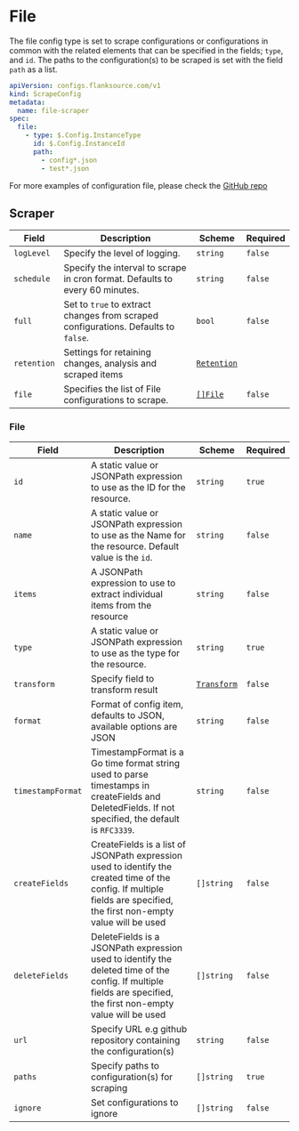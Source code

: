 # File

The file config type is set to scrape configurations or configurations in common with the related elements that can be specified in the fields; `type`, and `id`. The paths to the configuration(s) to be scraped is set with the field `path` as a list.

```yaml title='file-scraper.yaml'
apiVersion: configs.flanksource.com/v1
kind: ScrapeConfig
metadata:
  name: file-scraper
spec:
  file:
    - type: $.Config.InstanceType
      id: $.Config.InstanceId
      path:
        - config*.json
        - test*.json
```

For more examples of configuration file, please check the [GitHub repo](https://github.com/flanksource/config-db/tree/main/fixtures)

## Scraper

| Field       | Description                                                                        | Scheme                                       | Required |
| ----------- | ---------------------------------------------------------------------------------- | -------------------------------------------- | -------- |
| `logLevel`  | Specify the level of logging.                                                      | `string`                                     | `false`  |
| `schedule`  | Specify the interval to scrape in cron format. Defaults to every 60 minutes.       | `string`                                     | `false`  |
| `full`      | Set to `true` to extract changes from scraped configurations. Defaults to `false`. | `bool`                                       | `false`  |
| `retention` | Settings for retaining changes, analysis and scraped items                         | [`Retention`](/config-db/concepts/retention) |          |
| `file`      | Specifies the list of File configurations to scrape.                               | [`[]File`](#file-1)                          | `false`  |

### File

| Field             | Description                                                                                                                                                             | Scheme                               | Required |
| ----------------- | ----------------------------------------------------------------------------------------------------------------------------------------------------------------------- | ------------------------------------ | -------- |
| `id`              | A static value or JSONPath expression to use as the ID for the resource.                                                                                                | `string`                             | `true`   |
| `name`            | A static value or JSONPath expression to use as the Name for the resource. Default value is the `id`.                                                                   | `string`                             | `false`  |
| `items`           | A JSONPath expression to use to extract individual items from the resource                                                                                              | `string`                             | `false`  |
| `type`            | A static value or JSONPath expression to use as the type for the resource.                                                                                              | `string`                             | `true`   |
| `transform`       | Specify field to transform result                                                                                                                                       | [`Transform`](../concepts/transform) | `false`  |
| `format`          | Format of config item, defaults to JSON, available options are JSON                                                                                                     | `string`                             | `false`  |
| `timestampFormat` | TimestampFormat is a Go time format string used to parse timestamps in createFields and DeletedFields. If not specified, the default is `RFC3339`.                      | `string`                             | `false`  |
| `createFields`    | CreateFields is a list of JSONPath expression used to identify the created time of the config. If multiple fields are specified, the first non-empty value will be used | `[]string`                           | `false`  |
| `deleteFields`    | DeleteFields is a JSONPath expression used to identify the deleted time of the config. If multiple fields are specified, the first non-empty value will be used         | `[]string`                           | `false`  |
| `url`             | Specify URL e.g github repository containing the configuration(s)                                                                                                       | `string`                             | `false`  |
| `paths`           | Specify paths to configuration(s) for scraping                                                                                                                          | `[]string`                           | `true`   |
| `ignore`          | Set configurations to ignore                                                                                                                                            | `[]string`                           | `false`  |
